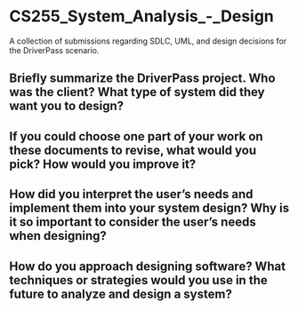 # CS255_System_Analysis_-_Design
A collection of submissions regarding SDLC, UML, and design decisions for the DriverPass scenario. 
## Briefly summarize the DriverPass project. Who was the client? What type of system did they want you to design?
## If you could choose one part of your work on these documents to revise, what would you pick? How would you improve it?
## How did you interpret the user’s needs and implement them into your system design? Why is it so important to consider the user’s needs when designing?
## How do you approach designing software? What techniques or strategies would you use in the future to analyze and design a system?
